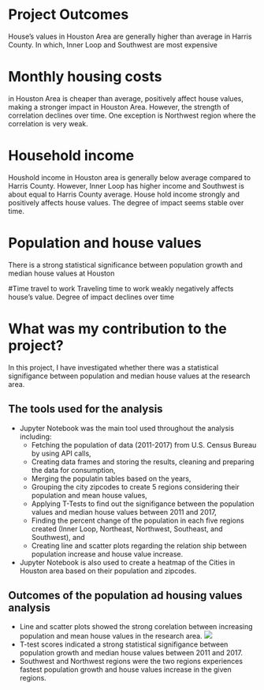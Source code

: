 # Project Outcomes

House’s values in Houston Area are generally higher than average in Harris County. In which, Inner Loop and Southwest are most expensive

# Monthly housing costs 

in Houston Area is cheaper than average, positively affect house values, making a stronger impact in Houston Area. However, the strength of correlation declines over time. 
One exception is Northwest region where the correlation is very weak.

# Household income

Houshold income in Houston area is generally below average compared to Harris County. However, Inner Loop has higher income and Southwest is about equal to Harris County average.
House hold income strongly and positively affects house values. The degree of impact seems stable over time.

# Population and house values
There is a strong statistical significance between population growth and median house values at Houston

#Time travel to work
Traveling time to work weakly negatively affects house’s value. Degree of impact declines over time

# What was my contribution to the project?
In this project, I have investigated whether there was a statistical signifigance between population and median house values at the research area. 

## The tools used for the analysis
* Jupyter Notebook was the main tool used throughout the analysis including:
  * Fetching the  population of data (2011-2017) from U.S. Census Bureau by using API calls,
  * Creating data frames and storing the results, cleaning and preparing the data for consumption,
  * Merging the populatin tables based on the years,
  * Grouping the city zipcodes to create 5 regions considering their population and mean house values,
  * Applying T-Tests to find out the signifigance between the population values and median house values between 2011 and 2017,
  * Finding the percent change of the population in each five regions created (Inner Loop, Northeast, Northwest, Southeast, and Southwest), and
  * Creating line and scatter plots regarding the relation ship between population increase and house value increase.
* Jupyter Notebook is also used to create a heatmap of the Cities in Houston area based on their population and zipcodes.

## Outcomes of the population ad housing values analysis
* Line and scatter plots showed the strong corelation between increasing population and mean house values in the research area.
![](figures)
* T-test scores indicated a strong statistical signifigance between population growth and median house values between 2011 and 2017.
* Southwest and Northwest regions were the two regions experiences fastest population growth and house values increase in the given regions.
